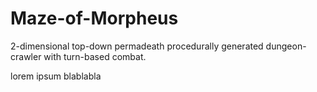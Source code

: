 # Maze-of-Morpheus
2-dimensional top-down permadeath procedurally generated dungeon-crawler with turn-based combat.

lorem ipsum blablabla
